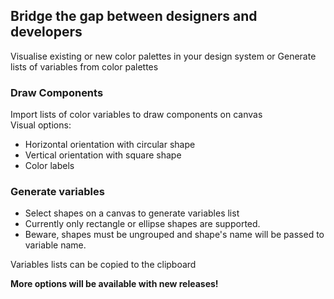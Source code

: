 ## Bridge the gap between designers and developers  
Visualise existing or new color palettes in your design system or Generate lists of variables from color palettes  

### Draw Components  
Import lists of color variables to draw components on canvas  
Visual options:  
- Horizontal orientation with circular shape
- Vertical orientation with square shape
- Color labels

### Generate variables
- Select shapes on a canvas to generate variables list
- Currently only rectangle or ellipse shapes are supported.
- Beware, shapes must be ungrouped and shape's name will be passed to variable name.

Variables lists can be copied to the clipboard

**More options will be available with new releases!**
